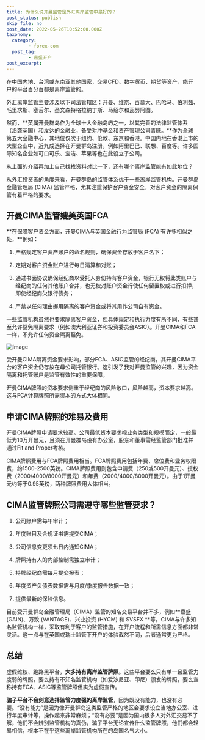 ```yaml
---
title: 为什么说开曼监管是外汇离岸监管中最好的？
post_status: publish
skip_file: no
post_date: 2022-05-26T10:52:00.000Z
taxonomy:
  category:
        - forex-com
  post_tag:
        - 嘉盛开户
post_excerpt: 
---
```

在中国内地、台湾或东南亚其他国家，交易CFD、数字货币、期货等资产，能开户的平台百分百都是离岸监管的。

外汇离岸监管主要涉及以下司法管辖区：开曼、维京、百慕大、巴哈马、伯利兹、毛里求斯、塞舌尔、圣文森特格拉纳丁斯、马绍尔和瓦努阿图。

然而，**英属开曼群岛作为全球十大金融岛屿之一，以其完善的法律监管体系（沿袭英国）和发达的金融业，备受对冲基金和资产管理公司青睐。**作为全球第五大金融中心，其地位仅次于纽约、伦敦、东京和香港。中国内地在香港上市的大型企业中，近九成选择在开曼群岛注册，例如阿里巴巴、联想、百度等。许多国际知名企业如可口可乐、宝洁、苹果等也在此设立子公司。

从上面的介绍再加上自己找找资料对比一下，还有哪个离岸监管能有如此地位？

从外汇投资者的角度来看，开曼群岛的监管体系优于一些离岸监管机构。开曼群岛金融管理局 (CIMA) 监管严格，尤其注重保护客户资金安全，对客户资金的隔离保管有着严格的要求。

## 开曼CIMA监管媲美英国FCA

**在保障客户资金方面，开曼CIMA与英国金融行为监管局 (FCA) 有许多相似之处，**例如：

1. 严格规定客户资产账户的命名规则，确保资金存放于客户名下；

1. 定期对客户资金账户进行每日清算和对账；

1. 通过书面协议确保经纪商以受托人身份持有客户资金，银行无权将此类账户与经纪商的任何其他账户合并，也无权对账户资金行使任何留置权或进行扣押，即使经纪商欠银行债务；

1. 严禁以任何理由挪用隔离的客户资金或将其用作公司自有资金。

一些监管机构虽然也要求隔离客户资金，但具体规定和执行力度有所不同，有些甚至允许豁免隔离要求（例如澳大利亚证券和投资委员会ASIC）。开曼CIMA和FCA一样，不允许任何资金隔离豁免。

![Image](https://prod-files-secure.s3.us-west-2.amazonaws.com/39ed1227-6d7d-4570-be36-9ccd4a2c4241/bd849744-3fcb-4a37-8312-357962c8f065/image.png?X-Amz-Algorithm=AWS4-HMAC-SHA256&X-Amz-Content-Sha256=UNSIGNED-PAYLOAD&X-Amz-Credential=ASIAZI2LB466X76TPXPW%2F20250913%2Fus-west-2%2Fs3%2Faws4_request&X-Amz-Date=20250913T101353Z&X-Amz-Expires=3600&X-Amz-Security-Token=IQoJb3JpZ2luX2VjEMb%2F%2F%2F%2F%2F%2F%2F%2F%2F%2FwEaCXVzLXdlc3QtMiJHMEUCICEOguKF7Eg8uWB%2BhGUesQ0GjyCeYSJaBCQCGfU6POqkAiEAsKS8z8W5tHsDGXCB%2Fs7U9BNK7JgdSgUu4dYskSCiRcMq%2FwMIPxAAGgw2Mzc0MjMxODM4MDUiDFCfnVQP4aU273FPMCrcA7%2B8U8bEdNI%2FrxKcSnLbWw%2Bax4rLn40gnl0z7Ec00JipD%2Fo19soxlQL2%2FamYOoLuBF9lKbCumvI%2Bg5NPRmon%2BWXOz2Vlu0y%2F3yfdxWPmrHUBwu0s538PVKOMoN5X5Z%2FtC8un76XenY3lDzeN6x4Abhl%2FHKlDdb7ieDHkky9T%2BitOLjHwh0tN7%2FtDsFf1HHvWxtzpkVNX2Gt4DhYP7wkJarWNzlZD4Yxj9doBEzklrhus4VE874sCtOTzL%2Bwjz9bXhzjWfAS8a5Wh5rJ3Xf6MhoeLDgIT%2FUtAtoAMSpzteZ0OMoD0YZ75zl3wFAEMTr67fh3P8xU0Bz83bIKRc%2B%2F7pyJnel6K4KbA%2B8EjX93B%2FI7Uzcv21pe0vUeU9KbBzfRkj%2FjdAM27SHNyAhvw2Vg8Am4y0MxZ1D4l%2FLobIbl3e0U9NwCg3i08otrxAv4ZJlYaLeTXo8ENPrSmpv7c%2FXazumjlxTHaU6FyBTKHHvzm%2FVudfNwTxbb5Lw8FusT3kqHVzlhpQw9FNMmWScHf2AtusraMXWWZ5ldT6GiZxPHmCGycjakLZavpAahEeOXO9ppfLIrxvwiYQOGTA%2B46YMUYjLmFHFWnE96sb7ZOpnORL5mamZYCtoCv5jXB3HWYMOeXlMYGOqUBl21dZp4xsNheBIyuuVO5MWsfNMdAYA9X7yb4GxuVlyZZt1XtpQi0Wn37WfEUB3JP9QjEL8liE%2FSEuOP8Cj4rp972aYDMBHxbfvBxqfA50lc0gXSVftrhw%2FB5%2B6LTl3YeIckPHrE6LzMLoXf0w2ZBh%2FsbbKwwi3Oq%2FtZKoQwq5%2Frt0LjHjM6IFqid3P7LTZ6yIVciRt3vRG%2FQiMe4QsuPiQStUoY0&X-Amz-Signature=dccf9934a3014d755d9e9938562dd31ba91152eb72eadafd05a281427ffe1d77&X-Amz-SignedHeaders=host&x-amz-checksum-mode=ENABLED&x-id=GetObject)

受开曼CIMA隔离资金要求影响，部分FCA、ASIC监管的经纪商，其开曼CIMA平台的客户资金仍存放在母公司托管银行。这引发了我对开曼监管的兴趣，因为资金隔离和托管账户是监管有效性的重要保障。

开曼CIMA牌照的资本要求侧重于经纪商的风险敞口，风险越高，资本要求越高。这与FCA计算牌照所需资本的方式大体相同。

## **申请CIMA牌照的难易及费用**

开曼CIMA牌照申请要求较高。公司最低资本要求视业务类型和规模而定，一般最低为10万开曼元，且须在开曼群岛设有办公室，股东和董事需经监管部门批准并通过Fit and Proper考核。

CIMA牌照费用与FCA牌照费用相当。FCA牌照费用包括年费、席位费和业务权限费，约1500-2500英镑。CIMA牌照费用则包含申请费（250或500开曼元）、授权费（2000/4000/8000开曼元）和年费（2000/4000/8000开曼元）。由于1开曼元约等于0.95英镑，两种牌照费用大体相当。

## CIMA监管牌照公司需遵守哪些监管要求？

1. 公司账户需每年审计；

1. 年度账目及合规证书需提交CIMA；

1. 公司信息变更须七日内通知CIMA；

1. 牌照持有人的内部控制需独立审计；

1. 持牌经纪商需每月提交报表；

1. 年度资产负债表数据需与月度/季度报告数据一致；

1. 提供最新的保险信息。

目前受开曼群岛金融管理局（CIMA）监管的知名交易平台并不多，例如**嘉盛 (GAIN)、万致 (VANTAGE)、兴业投资 (HYCM) 和 SVSFX **等。CIMA与许多知名监管机构一样，采取有利于客户的监管措施，在开户流程和所需信息方面都非常灵活。这一点与在英国或瑞士监管下开户的体验截然不同，后者通常更为严格。

## 总结

虚假维权、跑路黑平台，**大多持有离岸监管牌照**。这些平台要么只有单一且监管力度弱的牌照，要么持有不知名监管机构（如爱沙尼亚、印尼）颁发的牌照，要么宣称持有FCA、ASIC等监管牌照但实为虚假宣传。

**骗子平台不会刻意选择监管力度强的离岸监管**，因为既没有能力，也没有必要。“没有能力”是因为像开曼群岛这类监管严格的地区会要求设立当地办公室、进行年度审计等，操作起来非常麻烦；“没有必要”是因为国内很多人对外汇交易不了解，他们不会辨别监管机构的真伪，骗子平台无论宣传什么监管牌照，他们都会轻易相信，根本不在乎这些离岸监管机构所在的岛国名气大小。